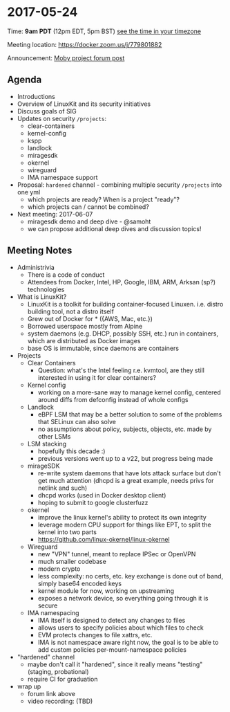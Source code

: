 # 2017-05-24
Time: **9am PDT** (12pm EDT, 5pm BST) [see the time in your timezone](https://www.timeanddate.com/worldclock/fixedtime.html?msg=Linuxkit+Security+SIG&iso=20170524T09&p1=224)

Meeting location: https://docker.zoom.us/j/779801882

Announcement: [Moby project forum post](https://forums.mobyproject.org/t/introducing-linuxkit-security-sig-first-meeting-may-24th/47)

## Agenda
- Introductions
- Overview of LinuxKit and its security initiatives
- Discuss goals of SIG
- Updates on security `/projects`:
  - clear-containers
  - kernel-config
  - kspp
  - landlock
  - miragesdk
  - okernel
  - wireguard
  - IMA namespace support
- Proposal: `hardened` channel - combining multiple security `/projects` into one yml
  - which projects are ready?  When is a project "ready"?
  - which projects can / cannot be combined?
- Next meeting: 2017-06-07
  - miragesdk demo and deep dive - @samoht
  - we can propose additional deep dives and discussion topics!

## Meeting Notes

* Administrivia
  * There is a code of conduct
  * Attendees from Docker, Intel, HP, Google, IBM, ARM, Arksan (sp?) technologies
* What is LinuxKit?
  * LinuxKit is a toolkit for building container-focused Linuxen. i.e. distro
    building tool, not a distro itself
  * Grew out of Docker for \* ({AWS, Mac, etc.})
  * Borrowed userspace mostly from Alpine
  * system daemons (e.g. DHCP, possibly SSH, etc.) run in containers, which are
    distributed as Docker images
  * base OS is immutable, since daemons are containers
* Projects
  * Clear Containers
    * Question: what's the Intel feeling r.e. kvmtool, are they still
      interested in using it for clear containers?
  * Kernel config
    * working on a more-sane way to manage kernel config, centered around diffs
      from defconfig instead of whole configs
  * Landlock
    * eBPF LSM that may be a better solution to some of the problems that
      SELinux can also solve
    * no assumptions about policy, subjects, objects, etc. made by other LSMs
  * LSM stacking
    * hopefully this decade :)
    * previous versions went up to a v22, but progress being made
  * mirageSDK
    * re-write system daemons that have lots attack surface but don't get much
      attention (dhcpd is a great example, needs privs for netlink and such)
    * dhcpd works (used in Docker desktop client)
    * hoping to submit to google clusterfuzz
  * okernel
    * improve the linux kernel's ability to protect its own integrity
    * leverage modern CPU support for things like EPT, to split the kernel into
      two parts
    * https://github.com/linux-okernel/linux-okernel
  * Wireguard
    * new "VPN" tunnel, meant to replace IPSec or OpenVPN
    * much smaller codebase
    * modern crypto
    * less complexity: no certs, etc. key exchange is done out of band, simply
      base64 encoded keys
    * kernel module for now, working on upstreaming
    * exposes a network device, so everything going through it is secure
  * IMA namespacing
    * IMA itself is designed to detect any changes to files
    * allows users to specify policies about which files to check
    * EVM protects changes to file xattrs, etc.
    * IMA is not namespace aware right now, the goal is to be able to add
      custom policies per-mount-namespace policies
* "hardened" channel
  * maybe don't call it "hardened", since it really means "testing" (staging,
    probational)
  * require CI for graduation
* wrap up
  * forum link above
  * video recording: (TBD)
